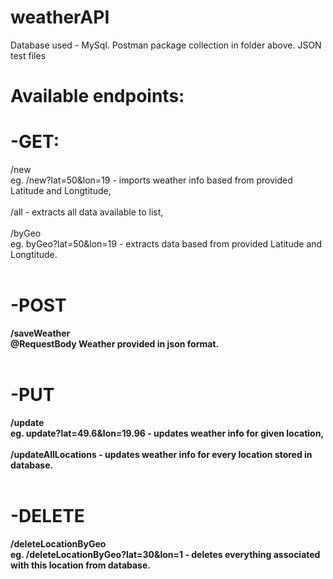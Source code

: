 # weatherAPI
Database used - MySql.
Postman package collection in folder above.
JSON test files

# Available endpoints:

# <b>-GET:</b><br>
/new<br> eg. /new?lat=50&lon=19 - imports weather info based from provided Latitude and Longtitude,<br><br>
/all - extracts all data available to list,<br><br>
/byGeo<br> eg. byGeo?lat=50&lon=19 - extracts data based from provided Latitude and Longtitude.<br><br>
# <b>-POST<br>
/saveWeather<br>  @RequestBody Weather provided in json format.<br><br>
# <b>-PUT</b><br>
/update<br> eg. update?lat=49.6&lon=19.96 - updates weather info for given location,<br><br>
/updateAllLocations - updates weather info for every location stored in database.<br><br>
# <b>-DELETE</b><br>
/deleteLocationByGeo<br> eg. /deleteLocationByGeo?lat=30&lon=1 - deletes everything associated with this location from database.<br>
